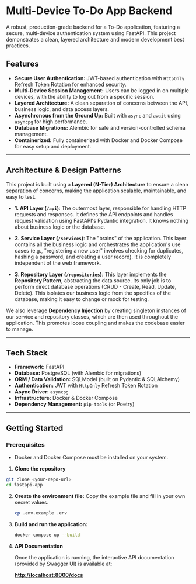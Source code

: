 # Multi-Device To-Do App Backend

A robust, production-grade backend for a To-Do application, featuring a secure, multi-device authentication system using FastAPI. This project demonstrates a clean, layered architecture and modern development best practices.

## Features

* **Secure User Authentication:** JWT-based authentication with `HttpOnly` Refresh Token Rotation for enhanced security.
* **Multi-Device Session Management:** Users can be logged in on multiple devices, with the ability to log out from a specific session.
* **Layered Architecture:** A clean separation of concerns between the API, business logic, and data access layers.
* **Asynchronous from the Ground Up:** Built with `async` and `await` using `asyncpg` for high performance.
* **Database Migrations:** Alembic for safe and version-controlled schema management.
* **Containerized:** Fully containerized with Docker and Docker Compose for easy setup and deployment.

---
## Architecture & Design Patterns

This project is built using a **Layered (N-Tier) Architecture** to ensure a clean separation of concerns, making the application scalable, maintainable, and easy to test.



* **1. API Layer (`/api`)**: The outermost layer, responsible for handling HTTP requests and responses. It defines the API endpoints and handles request validation using FastAPI's Pydantic integration. It knows nothing about business logic or the database.

* **2. Service Layer (`/services`)**: The "brains" of the application. This layer contains all the business logic and orchestrates the application's use cases (e.g., "registering a new user" involves checking for duplicates, hashing a password, and creating a user record). It is completely independent of the web framework.

* **3. Repository Layer (`/repositories`)**: This layer implements the **Repository Pattern**, abstracting the data source. Its only job is to perform direct database operations (CRUD - Create, Read, Update, Delete). This isolates our business logic from the specifics of the database, making it easy to change or mock for testing.

We also leverage **Dependency Injection** by creating singleton instances of our service and repository classes, which are then used throughout the application. This promotes loose coupling and makes the codebase easier to manage.

---
## Tech Stack

- **Framework:** FastAPI
- **Database:** PostgreSQL (with Alembic for migrations)
- **ORM / Data Validation:** SQLModel (built on Pydantic & SQLAlchemy)
- **Authentication:** JWT with `HttpOnly` Refresh Token Rotation
- **Async Driver:** `asyncpg`
- **Infrastructure:** Docker & Docker Compose
- **Dependency Management:** `pip-tools` (or Poetry)

---


## Getting Started

### Prerequisites
- Docker and Docker Compose must be installed on your system.

1.  **Clone the repository**
```bash
git clone <your-repo-url>
cd fastapi-app
```

2.  **Create the environment file:**
    Copy the example file and fill in your own secret values.
    ```bash
    cp .env.example .env
    ```

3.  **Build and run the application:**
    ```bash
    docker compose up --build
    ```

4.  **API Documentation**

    Once the application is running, the interactive API documentation (provided by Swagger UI) is available at:

    [**http://localhost:8000/docs**](http://localhost:8000/docs)